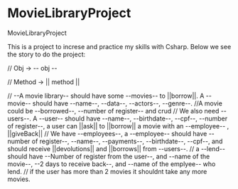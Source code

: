 # MovieLibraryProject
MovieLibraryProject

This is a project to increse and practice my skills with Csharp.
Below we see the story to do the project:  

// Obj -> -- obj --

// Method -> || method ||



// --A movie library-- should have some --movies-- to ||borrow||. A --movie-- should have --name--, --data--, --actors--, --genre--. 
//A movie could be --borrowed--, --number of register-- and crud
// We also need --users--. A --user-- should have --name--, --birthdate--, --cpf--, --number of register--, a user can ||ask|| to ||borrow|| a movie with an --employee-- , ||giveBack|| 
// We have --employees--, a --employee-- should have --number of register--,  --name--, --payments--, --birthdate--, --cpf--, and should receive ||devolutions|| and ||borrows|| from --users--.
// a --lend-- should have --Number of register from the user--, and --name of the movie--, --2 days to receive back--, and --name of the emplyee-- who lend.
// if the user has more than 2 movies it shouldnt take any more movies.
